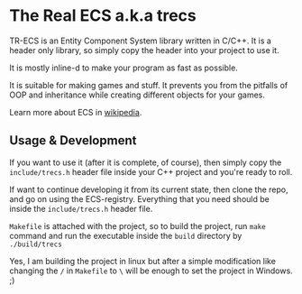 # The Real ECS a.k.a trecs

TR-ECS is an Entity Component System library written in C/C++. It is a header only library, so simply copy the header into your project to use it.

It is mostly inline-d to make your program as fast as possible.

It is suitable for making games and stuff. It prevents you from the pitfalls of OOP and inheritance while creating different objects for your games.

Learn more about ECS in [wikipedia](https://en.wikipedia.org/wiki/Entity_component_system).

## Usage & Development

If you want to use it (after it is complete, of course), then simply copy the `include/trecs.h` header file inside your C++ project and you're ready to roll.

If want to continue developing it from its current state, then clone the repo, and go on using the ECS-registry. Everything that you need should be inside the `include/trecs.h` header file.

`Makefile` is attached with the project, so to build the project, run `make` command and run the executable inside  the `build` directory by `./build/trecs`

Yes, I am building the project in linux but after a simple modification like changing the `/` in `Makefile` to `\` will be enough to set the project in Windows. ;)
